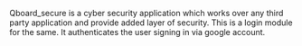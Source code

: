 Qboard_secure is a cyber security application which works over any third party application and provide added layer of security.
This is a login module for the same. It authenticates the user signing in via google account.
